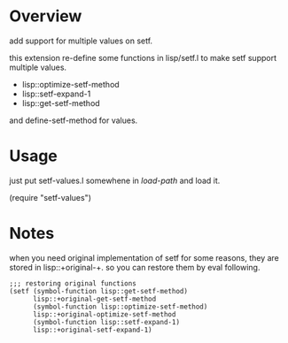 Overview
=============
add support for multiple values on setf.

this extension re-define some functions in lisp/setf.l to make setf
support multiple values.

- lisp::optimize-setf-method
- lisp::setf-expand-1
- lisp::get-setf-method

and define-setf-method for values.


Usage
=======
just put setf-values.l somewhene in *load-path* and load it.

(require "setf-values")


Notes
======

when you need original implementation of setf for some reasons, they
are stored in lisp::+original-<function-name>+. so you can restore
them by eval following.

    ;;; restoring original functions
    (setf (symbol-function lisp::get-setf-method)
          lisp::+original-get-setf-method
          (symbol-function lisp::optimize-setf-method)
          lisp::+original-optimize-setf-method
          (symbol-function lisp::setf-expand-1)
          lisp::+original-setf-expand-1)
